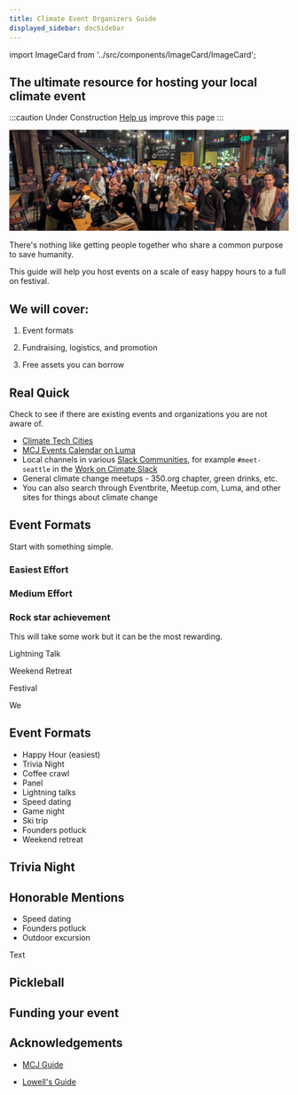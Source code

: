 ```yaml
---
title: Climate Event Organizers Guide
displayed_sidebar: docSidebar
---
```

import ImageCard from '../src/components/ImageCard/ImageCard';

## The ultimate resource for hosting your local climate event

:::caution Under Construction
[Help us](contribute) improve this page
:::

![seattle climate tech meetup](../static/img/seattle-climate-tech-meetup.jpg)

There's nothing like getting people together who share a common purpose to save humanity.

This guide will help you host events on a scale of easy happy hours to a full on festival.

## We will cover:

1. Event formats

2. Fundraising, logistics, and promotion

3. Free assets you can borrow

## Real Quick

Check to see if there are existing events and organizations you are not aware of.

- [Climate Tech Cities](https://www.climatetechcities.com/)
- [MCJ Events Calendar on Luma](https://lu.ma/u/mcj)
- Local channels in various [Slack Communities](/level-1#core-communities), for example `#meet-seattle` in the [Work on Climate Slack](https://workonclimate.org)
- General climate change meetups - 350.org chapter, green drinks, etc.
- You can also search through Eventbrite, Meetup.com, Luma, and other sites for things about climate change

## Event Formats

Start with something simple.

### Easiest Effort

<div style={{ display: 'flex', flexWrap: 'wrap'}}>
    <ImageCard
    title="Happy hour"
    description="If you are familiar with the basics, but need to hone in on a climate solution"
    imageUrl="/img/climate-tech-happy-hour.jpg"
    linkUrl="#happy-hour"
    />
    <ImageCard
    title="Co-working session"
    description="If you are actively working on a climate solution and need to advance faster"
    imageUrl="/img/climate-tech-co-working-seattle.jpg"
    linkUrl="co-working-session"
    />
    <ImageCard
    title="City park"
    description="If you are familiar with the basics, but need to hone in on a climate solution"
    imageUrl="/img/women-in-climate-seattle.jpg"
    linkUrl="#city-park"
    />

</div>

### Medium Effort

<div style={{ display: 'flex', flexWrap: 'wrap'}}>
    <ImageCard
    title="Expert Panel"
    description="If you are actively working on a climate solution and need to advance faster"
    imageUrl="/img/climate-panel-seattle.jpg"
    linkUrl="../level-3"
    />
    <ImageCard
    title="Coffee Crawl"
    description="If you are familiar with the basics, but need to hone in on a climate solution"
    imageUrl="/img/climate-coffee-crawl.jpg"
    linkUrl="#pickleball"
    />
    <ImageCard
    title="Trivia Night"
    description="If you are actively working on a climate solution and need to advance faster"
    imageUrl="/img/climate-tech-trivia-night.jpg"
    linkUrl="../level-3"
    />
</div>

### Rock star achievement

This will take some work but it can be the most rewarding.

<div style={{ display: 'flex', flexWrap: 'wrap'}}>
    <ImageCard
    title="Lightning talks"
    description="Put on a great show and learn a ton"
    imageUrl="/img/climate-lightning-talks.jpg"
    linkUrl="../level-3"
    />
    <ImageCard
    title="Weekend retreat"
    description="Bond in a new environment"
    imageUrl="/img/climate-ski-trip.jpg"
    linkUrl="#pickleball"
    />
    <ImageCard
    title="Climate Day / Week"
    description="Paint the town green!"
    imageUrl="/img/pnw-climate-week-event.png"
    linkUrl="../level-3"
    />
</div>

Lightning Talk

Weekend Retreat

Festival

We

## Event Formats

- Happy Hour (easiest)
- Trivia Night
- Coffee crawl
- Panel
- Lightning talks
- Speed dating
- Game night
- Ski trip
- Founders potluck
- Weekend retreat

## Trivia Night

## Honorable Mentions

- Speed dating
- Founders potluck
- Outdoor excursion

Text

## Pickleball

## Funding your event

## Acknowledgements

- [MCJ Guide](https://docs.google.com/document/d/1wRzbTbouCaz_gdQ6bW7qaDNa1gk8M3pJkuTjJoYbPk8/edit#)

- [Lowell's Guide](https://www.notion.so/Organizing-a-Climate-Meetup-2c7005194d4b4c6f954231668432f7b3?pvs=4)